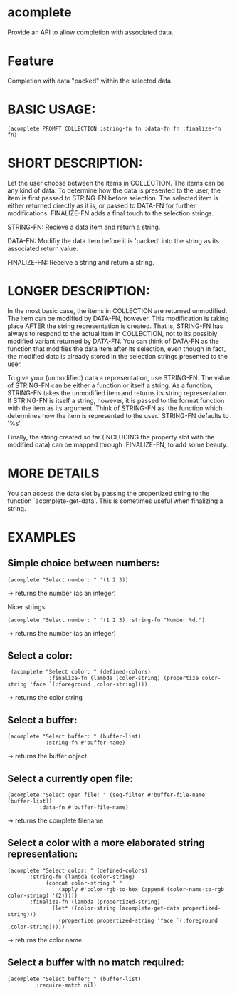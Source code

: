 # acomplete
Provide an API to allow completion with associated data.

# Feature
Completion with data "packed" within the selected data.

# BASIC USAGE:

```
(acomplete PROMPT COLLECTION :string-fn fn :data-fn fn :finalize-fn fn)
```

# SHORT DESCRIPTION:

Let the user choose between the items in COLLECTION. The items can
be any kind of data. To determine how the data is presented to the
user, the item is first passed to STRING-FN before selection. The
selected item is either returned directly as it is, or passed to
DATA-FN for further modifications. FINALIZE-FN adds a final touch
to the selection strings.

STRING-FN: Recieve a data item and return a string.

DATA-FN: Modifiy the data item before it is 'packed' into the string
as its associated return value.

FINALIZE-FN: Receive a string and return a string.


# LONGER DESCRIPTION:

In the most basic case, the items in COLLECTION are returned
unmodified. The item can be modified by DATA-FN, however. This
modification is taking place AFTER the string representation is
created. That is, STRING-FN has always to respond to the actual
item in COLLECTION, not to its possibly modified variant returned
by DATA-FN. You can think of DATA-FN as the function that modifies
the data item after its selection, even though in fact, the
modified data is already stored in the selection strings presented
to the user.

To give your (unmodified) data a representation, use STRING-FN. The
value of STRING-FN can be either a function or itself a string. As
a function, STRING-FN takes the unmodified item and returns its
string representation. If STRING-FN is itself a string, however, it
is passed to the format function with the item as its argument.
Think of STRING-FN as 'the function which determines how the item
is represented to the user.' STRING-FN defaults to '%s'.

Finally, the string created so far (INCLUDING the property slot
with the modified data) can be mapped through :FINALIZE-FN, to add
some beauty.

# MORE DETAILS

You can access the data slot by passing the propertized string to
the function `acomplete-get-data'. This is sometimes useful when
finalizing a string.

# EXAMPLES

## Simple choice between numbers:

```
(acomplete "Select number: " '(1 2 3))
```
-> returns the number (as an integer)

Nicer strings:

```
(acomplete "Select number: " '(1 2 3) :string-fn "Number %d.")
```
-> returns the number (as an integer)

## Select a color:

```
 (acomplete "Select color: " (defined-colors)
             :finalize-fn (lambda (color-string) (propertize color-string 'face `(:foreground ,color-string))))
```

-> returns the color string

## Select a buffer:

```
(acomplete "Select buffer: " (buffer-list)
            :string-fn #'buffer-name)
```
 -> returns the buffer object

## Select a currently open file:

```
(acomplete "Select open file: " (seq-filter #'buffer-file-name (buffer-list))
          :data-fn #'buffer-file-name)
```
-> returns the complete filename

## Select a color with a more elaborated string representation:

```
(acomplete "Select color: " (defined-colors)
	   :string-fn (lambda (color-string)
			(concat color-string " "
				(apply #'color-rgb-to-hex (append (color-name-to-rgb color-string) '(2)))))
	   :finalize-fn (lambda (propertized-string)
			  (let* ((color-string (acomplete-get-data propertized-string)))
			    (propertize propertized-string 'face `(:foreground ,color-string)))))
```
-> returns the color name

## Select a buffer with no match required:

```
(acomplete "Select buffer: " (buffer-list)
	     :require-match nil)
```
